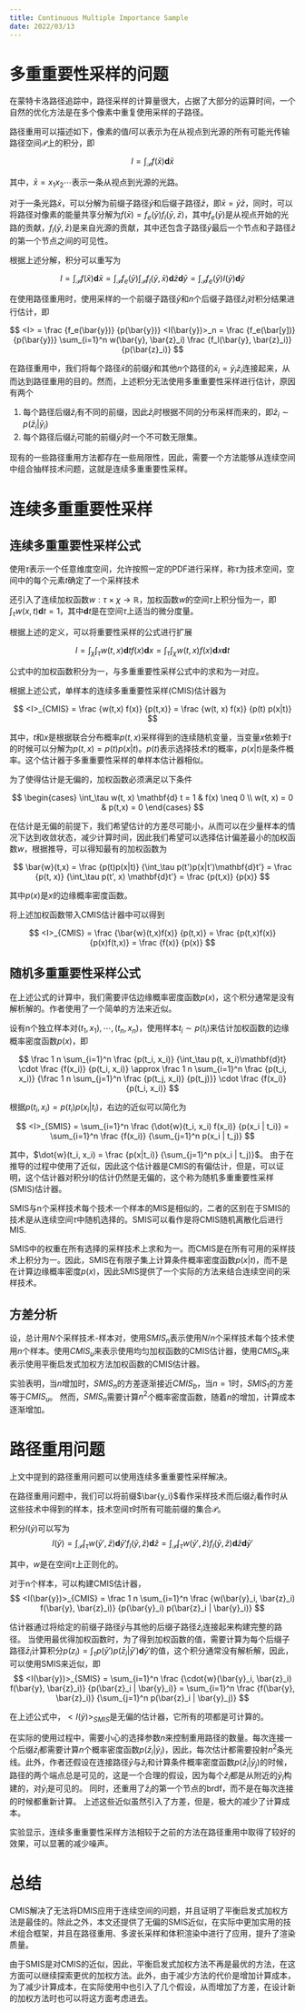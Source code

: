 ```yaml
---
title: Continuous Multiple Importance Sample
date: 2022/03/13
---
```


# 多重重要性采样的问题

在蒙特卡洛路径追踪中，路径采样的计算量很大，占据了大部分的运算时间，一个自然的优化方法是在多个像素中重复使用采样的子路径。

路径重用可以描述如下，像素的值$I$可以表示为在从视点到光源的所有可能光传输路径空间$\mathcal{P}$上的积分，即

$$
I = \int_{\mathcal{P}}f(\bar{x}) \mathbf{d} \bar{x}
$$

其中，$\bar{x} = x_1x_2 \cdots$表示一条从视点到光源的光路。

对于一条光路$\bar{x}$，可以分解为前缀子路径$\bar{y}$和后缀子路径$\bar{z}$，即$\bar{x} = \bar{y}\bar{z}$，同时，可以将路径对像素的能量共享分解为$f(\bar{x}) = f_e(\bar{y})f_l(\bar{y}, \bar{z})$，其中$f_e(\bar{y})$是从视点开始的光路的贡献，$f_l(\bar{y}, \bar{z})$是来自光源的贡献，其中还包含子路径$\bar{y}$最后一个节点和子路径$\bar{z}$的第一个节点之间的可见性。

根据上述分解，积分可以重写为

$$
I = \int_{\mathcal{P}}f(\bar{x}) \mathbf{d} \bar{x} = \int_{\mathcal{P}}f_e(\bar{y}) \int_{\mathcal{P}}f_l(\bar{y}, \bar{x}) \mathbf{d} \bar{z} \mathbf{d} \bar{y} = \int_{\mathcal{P}}f_e(\bar{y}) I(\bar{y}) \mathbf{d} \bar{y}
$$

在使用路径重用时，使用采样的一个前缀子路径$\bar{y}$和$n$个后缀子路径$\bar{z}_i$对积分结果进行估计，即

$$
<I> = \frac {f_e(\bar{y})} {p(\bar{y})} <I(\bar{y})>_n = \frac {f_e(\bar[y])} {p(\bar{y})} \sum_{i=1}^n w(\bar{y}, \bar{z}_i) \frac {f_l(\bar{y}, \bar{z}_i)} {p(\bar{z}_i)}
$$

在路径重用中，我们将每个路径$\bar{x}$的前缀$\bar{y}$和其他$n$个路径的$\bar{x}_i=\bar{y}_i \bar{z}_i$连接起来，从而达到路径重用的目的。然而，上述积分无法使用多重重要性采样进行估计，原因有两个

1. 每个路径后缀$\bar{z}_i$有不同的前缀，因此$\bar{z}_i$时根据不同的分布采样而来的，即$\bar{z}_i \sim p(\bar{z}_i|\bar{y}_i)$
2. 每个路径后缀$\bar{z}_i$可能的前缀$\bar{y}_i$时一个不可数无限集。

现有的一些路径重用方法都存在一些局限性，因此，需要一个方法能够从连续空间中组合抽样技术问题，这就是连续多重重要性采样。

# 连续多重重要性采样

## 连续多重重要性采样公式

使用$\tau$表示一个任意维度空间，允许按照一定的PDF进行采样，称$\tau$为技术空间，空间中的每个元素$t$确定了一个采样技术

还引入了连续加权函数$w: \tau \times \chi \to \mathbb{R}$，加权函数$w$的空间$\tau$上积分恒为一，即$\int_\tau w(x,t) \mathbf{d} t = 1$，其中$\mathbf{d}t$是在空间$\tau$上适当的微分度量。

根据上述的定义，可以将重要性采样的公式进行扩展

$$
I = \int_\chi \int_\tau w(t, x) \mathbf{d} t f(x) \mathbf{d} x = \int_\tau \int_\chi w(t, x) f(x) \mathbf{d} x \mathbf{d} t
$$

公式中的加权函数积分为一，与多重重要性采样公式中的求和为一对应。

根据上述公式，单样本的连续多重重要性采样(CMIS)估计器为

$$
<I>_{CMIS} = \frac {w(t,x) f(x)} {p(t,x)} = \frac {w(t, x) f(x)} {p(t) p(x|t)}
$$

其中，$t$和$x$是根据联合分布概率$p(t,x)$采样得到的连续随机变量，当变量$x$依赖于$t$的时候可以分解为$p(t,x) = p(t)p(x|t)$。$p(t)$表示选择技术$t$的概率，$p(x|t)$是条件概率。这个估计器于多重重要性采样的单样本估计器相似。

为了使得估计是无偏的，加权函数必须满足以下条件

$$
\begin{cases}
\int_\tau w(t, x) \mathbf{d} t = 1 & f(x) \neq 0 \\
w(t, x) = 0 & p(t,x) = 0
\end{cases}
$$

在估计是无偏的前提下，我们希望估计的方差尽可能小，从而可以在少量样本的情况下达到收敛状态，减少计算时间，因此我们希望可以选择估计偏差最小的加权函数$w$，根据推导，可以得知最有的加权函数为

$$
\bar{w}(t,x) = \frac {p(t)p(x|t)} {\int_\tau p(t')p(x|t')\mathbf{d}t'} = \frac {p(t, x)} {\int_\tau p(t', x) \mathbf{d}t'} = \frac {p(t,x)} {p(x)}
$$

其中$p(x)$是$x$的边缘概率密度函数。

将上述加权函数带入CMIS估计器中可以得到

$$
<I>_{CMIS} = \frac {\bar{w}(t,x)f(x)} {p(t,x)} = \frac {p(t,x)f(x)} {p(x)f(t,x)} = \frac {f(x)} {p(x)}
$$


## 随机多重重要性采样公式

在上述公式的计算中，我们需要评估边缘概率密度函数$p(x)$，这个积分通常是没有解析解的。作者使用了一个简单的方法来近似。

设有n个独立样本对$(t_1, x_1), \cdots, (t_n, x_n)$，使用样本$t_i \sim p(t_i)$来估计加权函数的边缘概率密度函数$p(x)$，即

$$
\frac 1 n \sum_{i=1}^n \frac {p(t_i, x_i)} {\int_\tau p(t, x_i)\mathbf{d}t} \cdot \frac {f(x_i)} {p(t_i, x_i)} \approx \frac 1 n \sum_{i=1}^n \frac {p(t_i, x_i)} {\frac 1 n \sum_{j=1}^n \frac {p(t_j, x_i)} {p(t_j)}} \cdot \frac {f(x_i)} {p(t_i, x_i)}
$$

根据$p(t_i, x_i) = p(t_i) p(x_i | t_i)$，右边的近似可以简化为

$$
<I>_{SMIS} = \sum_{i=1}^n \frac {\dot{w}(t_i, x_i) f(x_i)} {p(x_i | t_i)} = \sum_{i=1}^n \frac {f(x_i)} {\sum_{j=1}^n p(x_i | t_j)}
$$

其中，$\dot{w}(t_i, x_i) = \frac {p(x|t_i)} {\sum_{j=1}^n p(x_i | t_j)}$。
由于在推导的过程中使用了近似，因此这个估计器是CMIS的有偏估计，但是，可以证明，这个估计器对积分I的估计仍然是无偏的，这个称为随机多重重要性采样(SMIS)估计器。

SMIS与n个采样技术每个技术一个样本的MIS是相似的，二者的区别在于SMIS的技术是从连续空间$\tau$中随机选择的。SMIS可以看作是将CMIS随机离散化后进行MIS.

SMIS中的权重在所有选择的采样技术上求和为一。而CMIS是在所有可用的采样技术上积分为一。因此，SMIS在有限子集上计算条件概率密度函数$p(x|t)$，而不是在计算边缘概率密度$p(x)$，因此SMIS提供了一个实际的方法来结合连续空间的采样技术。

## 方差分析
设，总计用$N$个采样技术-样本对，使用$SMIS_n$表示使用$N/n$个采样技术每个技术使用$n$个样本。使用$CMIS_u$来表示使用均匀加权函数的CMIS估计器，使用$CMIS_b$来表示使用平衡启发式加权方法加权函数的CMIS估计器。

实验表明，当$n$增加时，$SMIS_n$的方差逐渐接近$CMIS_b$，当$n=1$时，$SMIS_1$的方差等于$CMIS_u$。
然而，$SMIS_n$需要计算$n^2$个概率密度函数，随着$n$的增加，计算成本逐渐增加。


# 路径重用问题
上文中提到的路径重用问题可以使用连续多重重要性采样解决。

在路径重用问题中，我们可以将前缀$\bar{y_i}$看作采样技术而后缀$\bar{z}_i$看作时从这些技术中得到的样本，技术空间$\tau$时所有可能前缀的集合$\mathcal{P}$。

积分$I(\bar{y})$可以写为
$$
I(\bar{y}) = \int_\mathcal{P} \int_\tau w(\bar{y}', \bar{z}) \mathbf{d} \bar{y}' f_l(\bar{y}, \bar{z}) \mathbf{d} \bar{z} = \int_\mathcal{P} \int_\tau w(\bar{y}', \bar{z})  f_l(\bar{y}, \bar{z}) \mathbf{d} \bar{z} \mathbf{d} \bar{y}'
$$

其中，$w$是在空间$\tau$上正则化的。

对于n个样本，可以构建CMIS估计器，
$$
<I(\bar{y})>_{CMIS} = \frac 1 n \sum_{i=1}^n \frac {w(\bar{y}_i, \bar{z}_i) f(\bar{y}, \bar{z}_i)} {p(\bar{y}_i) p(\bar{z}_i | \bar{y}_i)}
$$

估计器通过将给定的前缀子路径$\bar{y}$与其他的后缀子路径$\bar{z}_i$连接起来构建完整的路径。
当使用最优得加权函数时，为了得到加权函数的值，需要计算为每个后缀子路径$\bar{z}_i$计算积分$p(z_i) = \int_\tau p(\bar{y}')p(\bar{z}_i | \bar{y}')\mathbf{d} \bar{y}'$的值，这个积分通常没有解析解，因此，可以使用SMIS来近似，即
$$
<I(\bar{y})>_{SMIS} = \sum_{i=1}^n \frac {\cdot{w}(\bar{y}_i, \bar{z}_i) f(\bar{y}, \bar{z}_i)} {p(\bar{z}_i | \bar{y}_i)} = \sum_{i=1}^n \frac {f(\bar{y}, \bar{z}_i)} {\sum_{j=1}^n p(\bar{z}_i | \bar{y}_j)}
$$

在上述公式中，$<I(\bar{y})>_{SMIS}$是无偏的估计器，它所有的项都是可计算的。

在实际的使用过程中，需要小心的选择参数$n$来控制重用路径的数量。每次连接一个后缀$\bar{z}_i$都需要计算$n$个概率密度函数$p(\bar{z}_i |\bar{y}_i)$，因此，每次估计都需要投射$n^2$条光线。此外，作者还假设在连接路径$\bar{y}$与$\bar{z}_i$和计算条件概率密度函数$p(\bar{z}_i | \bar{y}_j)$的时候，路径的两个端点总是可见的，这是一个合理的假设，因为每个$\bar{z}_i$都是从附近的$\bar{y}_i$构建的，对$\bar{y}_i$是可见的。
同时，还重用了$\bar{z}_i$的第一个节点的brdf，而不是在每次连接的时候都重新计算。
上述这些近似虽然引入了方差，但是，极大的减少了计算成本。

实验显示，连续多重重要性采样方法相较于之前的方法在路径重用中取得了较好的效果，可以显著的减少噪声。

# 总结
CMIS解决了无法将DMIS应用于连续空间的问题，并且证明了平衡启发式加权方法是最佳的。除此之外，本文还提供了无偏的SMIS近似，在实际中更加实用的技术组合框架，并且在路径重用、多波长采样和体积渲染中进行了应用，提升了渲染质量。

由于SMIS是对CMIS的近似，因此，平衡启发式加权方法不再是最优的方法，在这方面可以继续探索更优的加权方法。此外，由于减少方法的代价是增加计算成本，为了减少计算成本，在实际使用中也引入了几个假设，从而增加了方差，在设计新的加权方法时也可以将这方面考虑进去。

